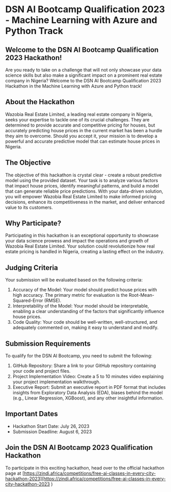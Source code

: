 # DSN AI Bootcamp Qualification 2023 - Machine Learning with Azure and Python Track

## Welcome to the DSN AI Bootcamp Qualification 2023 Hackathon!

Are you ready to take on a challenge that will not only showcase your data science skills but also make a significant impact on a prominent real estate company in Nigeria? Welcome to the DSN AI Bootcamp Qualification 2023 Hackathon in the Machine Learning with Azure and Python track!

## About the Hackathon

Wazobia Real Estate Limited, a leading real estate company in Nigeria, seeks your expertise to tackle one of its crucial challenges. They are determined to provide accurate and competitive pricing for houses, but accurately predicting house prices in the current market has been a hurdle they aim to overcome. Should you accept it, your mission is to develop a powerful and accurate predictive model that can estimate house prices in Nigeria.

## The Objective

The objective of this hackathon is crystal clear - create a robust predictive model using the provided dataset. Your task is to analyze various factors that impact house prices, identify meaningful patterns, and build a model that can generate reliable price predictions. With your data-driven solution, you will empower Wazobia Real Estate Limited to make informed pricing decisions, enhance its competitiveness in the market, and deliver enhanced value to its customers.

## Why Participate?

Participating in this hackathon is an exceptional opportunity to showcase your data science prowess and impact the operations and growth of Wazobia Real Estate Limited. Your solution could revolutionize how real estate pricing is handled in Nigeria, creating a lasting effect on the industry.

## Judging Criteria

Your submission will be evaluated based on the following criteria:

1. Accuracy of the Model: Your model should predict house prices with high accuracy. The primary metric for evaluation is the Root-Mean-Squared-Error (RMSE).
2. Interpretability of the Model: Your model should be interpretable, enabling a clear understanding of the factors that significantly influence house prices.
3. Code Quality: Your code should be well-written, well-structured, and adequately commented on, making it easy to understand and modify.

## Submission Requirements

To qualify for the DSN AI Bootcamp, you need to submit the following:

1. GitHub Repository: Share a link to your GitHub repository containing your code and project files.
2. Project Implementation Video: Create a 5 to 10 minutes video explaining your project implementation walkthrough.
3. Executive Report: Submit an executive report in PDF format that includes insights from Exploratory Data Analysis (EDA), biases behind the model (e.g., Linear Regression, XGBoost), and any other insightful information.

## Important Dates

- Hackathon Start Date: July 26, 2023
- Submission Deadline: August 6, 2023

## Join the DSN AI Bootcamp 2023 Qualification Hackathon

To participate in this exciting hackathon, head over to the official hackathon page at [https://zindi.africa/competitions/free-ai-classes-in-every-city-hackathon-2023](https://zindi.africa/competitions/free-ai-classes-in-every-city-hackathon-2023  )


